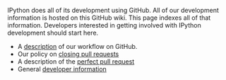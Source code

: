 IPython does all of its development using GitHub. All of our development information is hosted on this GitHub wiki. This page indexes all of that information. Developers interested in getting involved with IPython development should start here.

* A [description](/wiki/Dev:-IPython-on-GitHub) of our workflow on GitHub.
* Our policy on [closing pull requests](Dev:-Closing-pull-requests)
* A description of the [perfect pull request](Dev:-The-perfect-pull-request)
* General [developer information](Dev:-Developer-information)
